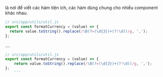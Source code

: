 là nơi để viết các hàm tiện ích, các hàm dùng chung cho nhiều component khác nhau.

```javascript
// src/app/utils/util.js
export const formatCurrency = (value) => {
  return value.toString().replace(/\B(?=(\d{3})+(?!\d))/g, ',');
};
```

....

````javascript
// src/app/utils/util.js
export const formatCurrency = (value) => {
    return value.toString().replace(/\B(?=(\d{3})+(?!\d))/g, ',');
};
    ```


````

